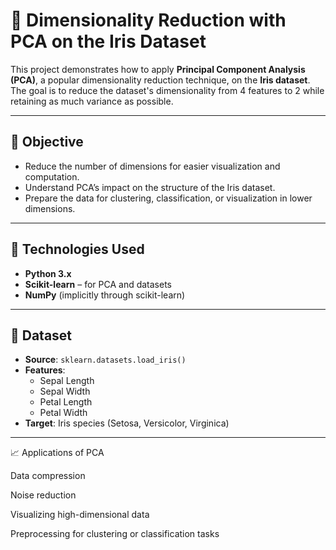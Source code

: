 # 🌸 Dimensionality Reduction with PCA on the Iris Dataset

This project demonstrates how to apply **Principal Component Analysis (PCA)**, a popular dimensionality reduction technique, on the **Iris dataset**. The goal is to reduce the dataset's dimensionality from 4 features to 2 while retaining as much variance as possible.

---

## 📌 Objective

- Reduce the number of dimensions for easier visualization and computation.
- Understand PCA’s impact on the structure of the Iris dataset.
- Prepare the data for clustering, classification, or visualization in lower dimensions.

---

## 🧪 Technologies Used

- **Python 3.x**
- **Scikit-learn** – for PCA and datasets
- **NumPy** (implicitly through scikit-learn)

---

## 📁 Dataset

- **Source**: `sklearn.datasets.load_iris()`
- **Features**:
  - Sepal Length
  - Sepal Width
  - Petal Length
  - Petal Width
- **Target**: Iris species (Setosa, Versicolor, Virginica)

---
📈 Applications of PCA

Data compression

Noise reduction

Visualizing high-dimensional data

Preprocessing for clustering or classification tasks



